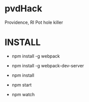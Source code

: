 # pvdHack
Providence, RI Pot hole killer

INSTALL
=======

+ npm install -g webpack
+ npm install -g webpack-dev-server
+ npm install

+ npm start
+ npm watch